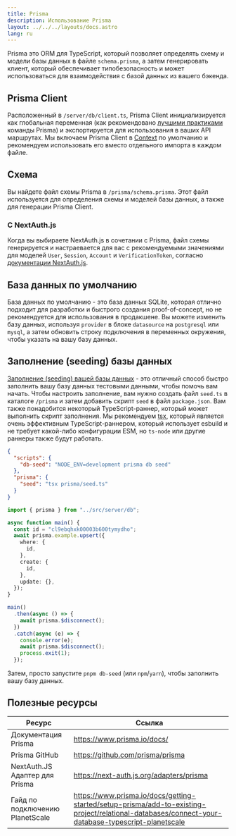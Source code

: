 ```yaml
---
title: Prisma
description: Использование Prisma
layout: ../../../layouts/docs.astro
lang: ru
---
```


Prisma это ORM для TypeScript, который позволяет определять схему и модели базы данных в файле `schema.prisma`, а затем генерировать клиент, который обеспечивает типобезопасность и может использоваться для взаимодействия с базой данных из вашего бэкенда.

## Prisma Client

Расположенный в `/server/db/client.ts`, Prisma Client инициализируется как глобальная переменная (как рекомендовано [лучшими практиками](https://www.prisma.io/docs/guides/database/troubleshooting-orm/help-articles/nextjs-prisma-client-dev-practices#problem) команды Prisma) и экспортируется для использования в ваших API маршрутах. Мы включаем Prisma Client в [Context](/ru/usage/trpc#-serverapitrpcts) по умолчанию и рекомендуем использовать его вместо отдельного импорта в каждом файле.

## Схема

Вы найдете файл схемы Prisma в `/prisma/schema.prisma`. Этот файл используется для определения схемы и моделей базы данных, а также для генерации Prisma Client.

### С NextAuth.js

Когда вы выбираете NextAuth.js в сочетании с Prisma, файл схемы генерируется и настраевается для вас с рекомендуемыми значениями для моделей `User`, `Session`, `Account` и `VerificationToken`, согласно [документации NextAuth.js](https://next-auth.js.org/adapters/prisma).

## База данных по умолчанию

База данных по умолчанию - это база данных SQLite, которая отлично подходит для разработки и быстрого создания proof-of-concept, но не рекомендуется для использования в продакшене. Вы можете изменить базу данных, используя `provider` в блоке `datasource` на `postgresql` или `mysql`, а затем обновить строку подключения в переменных окружения, чтобы указать на вашу базу данных.

## Заполнение (seeding) базы данных

[Заполнение (seeding) вашей базы данных](https://www.prisma.io/docs/guides/database/seed-database) - это отличный способ быстро заполнить вашу базу данных тестовыми данными, чтобы помочь вам начать. Чтобы настроить заполнение, вам нужно создать файл `seed.ts` в каталоге `/prisma` и затем добавить скрипт `seed` в файл `package.json`. Вам также понадобится некоторый TypeScript-раннер, который может выполнить скрипт заполнения. Мы рекомендуем [tsx](https://github.com/esbuild-kit/tsx), который является очень эффективным TypeScript-раннером, который использует esbuild и не требует какой-либо конфигурации ESM, но `ts-node` или другие раннеры также будут работать.

```jsonc:package.json
{
  "scripts": {
    "db-seed": "NODE_ENV=development prisma db seed"
  },
  "prisma": {
    "seed": "tsx prisma/seed.ts"
  }
}
```

```ts:prisma/seed.ts
import { prisma } from "../src/server/db";

async function main() {
  const id = "cl9ebqhxk00003b600tymydho";
  await prisma.example.upsert({
    where: {
      id,
    },
    create: {
      id,
    },
    update: {},
  });
}

main()
  .then(async () => {
    await prisma.$disconnect();
  })
  .catch(async (e) => {
    console.error(e);
    await prisma.$disconnect();
    process.exit(1);
  });
```

Затем, просто запустите `pnpm db-seed` (или `npm`/`yarn`), чтобы заполнить вашу базу данных.

## Полезные ресурсы

| Ресурс                          | Ссылка                                                                                                                                            |
| ------------------------------- | ------------------------------------------------------------------------------------------------------------------------------------------------- |
| Документация Prisma             | https://www.prisma.io/docs/                                                                                                                       |
| Prisma GitHub                   | https://github.com/prisma/prisma                                                                                                                  |
| NextAuth.JS Адаптер для Prisma  | https://next-auth.js.org/adapters/prisma                                                                                                          |
| Гайд по подключению PlanetScale | https://www.prisma.io/docs/getting-started/setup-prisma/add-to-existing-project/relational-databases/connect-your-database-typescript-planetscale |
